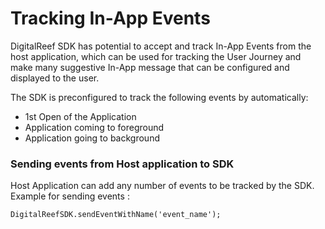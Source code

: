 # Tracking In-App Events

DigitalReef SDK has potential to accept and track In-App Events from the host application, which can be used for tracking the User Journey and make many suggestive In-App message that can be configured and displayed to the user.

The SDK is preconfigured to track the following events by automatically:

-   1st Open of the Application
-   Application coming to foreground
-   Application going to background

### Sending events from Host application to SDK
Host Application can add any number of events to be tracked by the SDK.
Example for sending events :

    DigitalReefSDK.sendEventWithName('event_name');
